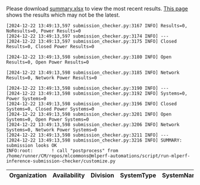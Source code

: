 Please download [summary.xlsx](summary.xlsx) to view the most recent results. [This page](https://docs.google.com/spreadsheets/d/e/2PACX-1vSCu8F7Hwck-AGJ5kWxi2G3xhO5MJoc_igybvsxjCt-2fEEYyf2BIcR0rTXW0eUzg/pubhtml) shows the results which may not be the latest. 
 ```
[2024-12-22 13:49:13,597 submission_checker.py:3167 INFO] Results=0, NoResults=0, Power Results=0
[2024-12-22 13:49:13,597 submission_checker.py:3174 INFO] ---
[2024-12-22 13:49:13,597 submission_checker.py:3175 INFO] Closed Results=0, Closed Power Results=0

[2024-12-22 13:49:13,598 submission_checker.py:3180 INFO] Open Results=0, Open Power Results=0

[2024-12-22 13:49:13,598 submission_checker.py:3185 INFO] Network Results=0, Network Power Results=0

[2024-12-22 13:49:13,598 submission_checker.py:3190 INFO] ---
[2024-12-22 13:49:13,598 submission_checker.py:3192 INFO] Systems=0, Power Systems=0
[2024-12-22 13:49:13,598 submission_checker.py:3196 INFO] Closed Systems=0, Closed Power Systems=0
[2024-12-22 13:49:13,598 submission_checker.py:3201 INFO] Open Systems=0, Open Power Systems=0
[2024-12-22 13:49:13,598 submission_checker.py:3206 INFO] Network Systems=0, Network Power Systems=0
[2024-12-22 13:49:13,598 submission_checker.py:3211 INFO] ---
[2024-12-22 13:49:13,598 submission_checker.py:3216 INFO] SUMMARY: submission looks OK
INFO:root:       ! call "postprocess" from /home/runner/CM/repos/mlcommons@mlperf-automations/script/run-mlperf-inference-submission-checker/customize.py

```

| Organization   | Availability   | Division   | SystemType   | SystemName   | Platform   | Model   | MlperfModel   | Scenario   | Result   | Accuracy   | number_of_nodes   | host_processor_model_name   | host_processors_per_node   | host_processor_core_count   | accelerator_model_name   | accelerators_per_node   | Location   | framework   | operating_system   | notes   | compliance   | errors   | version   | inferred   | has_power   | Units   | weight_data_types   |
|----------------|----------------|------------|--------------|--------------|------------|---------|---------------|------------|----------|------------|-------------------|-----------------------------|----------------------------|-----------------------------|--------------------------|-------------------------|------------|-------------|--------------------|---------|--------------|----------|-----------|------------|-------------|---------|---------------------|
